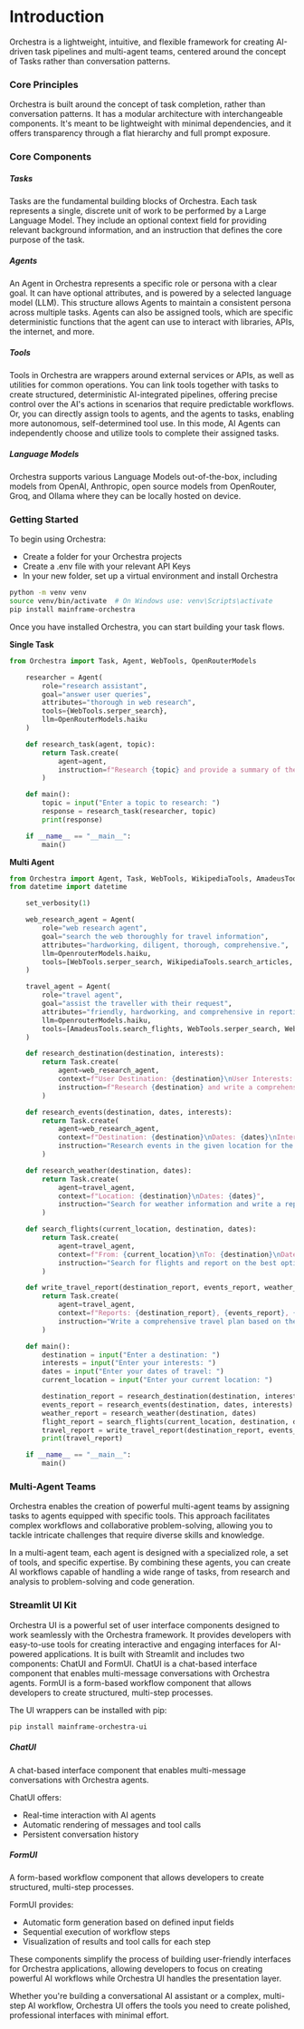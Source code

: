 # Introduction

Orchestra is a lightweight, intuitive, and flexible framework for creating AI-driven task pipelines and multi-agent teams, centered around the concept of Tasks rather than conversation patterns.

### Core Principles

Orchestra is built around the concept of task completion, rather than conversation patterns. It has a modular architecture with interchangeable components. It's meant to be lightweight with minimal dependencies, and it offers transparency through a flat hierarchy and full prompt exposure.

### Core Components

##### Tasks

Tasks are the fundamental building blocks of Orchestra. Each task represents a single, discrete unit of work to be performed by a Large Language Model. They include an optional context field for providing relevant background information, and an instruction that defines the core purpose of the task.

##### Agents

An Agent in Orchestra represents a specific role or persona with a clear goal. It can have optional attributes, and is powered by a selected language model (LLM). This structure allows Agents to maintain a consistent persona across multiple tasks. Agents can also be assigned tools, which are specific deterministic functions that the agent can use to interact with libraries, APIs, the internet, and more.

##### Tools

Tools in Orchestra are wrappers around external services or APIs, as well as utilities for common operations. You can link tools together with tasks to create structured, deterministic AI-integrated pipelines, offering precise control over the AI's actions in scenarios that require predictable workflows. Or, you can directly assign tools to agents, and the agents to tasks, enabling more autonomous, self-determined tool use. In this mode, AI Agents can independently choose and utilize tools to complete their assigned tasks.

##### Language Models

Orchestra supports various Language Models out-of-the-box, including models from OpenAI, Anthropic, open source models from OpenRouter, Groq, and Ollama where they can be locally hosted on device.

### Getting Started

To begin using Orchestra:

- Create a folder for your Orchestra projects
- Create a .env file with your relevant API Keys
- In your new folder, set up a virtual environment and install Orchestra

```bash
python -m venv venv
source venv/bin/activate  # On Windows use: venv\Scripts\activate
pip install mainframe-orchestra
```

Once you have installed Orchestra, you can start building your task flows.

**Single Task**

```python
from Orchestra import Task, Agent, WebTools, OpenRouterModels

    researcher = Agent(
        role="research assistant",
        goal="answer user queries",
        attributes="thorough in web research",
        tools={WebTools.serper_search},
        llm=OpenRouterModels.haiku
    )

    def research_task(agent, topic):
        return Task.create(
            agent=agent,
            instruction=f"Research {topic} and provide a summary of the top 3 results."
        )

    def main():
        topic = input("Enter a topic to research: ")
        response = research_task(researcher, topic)
        print(response)

    if __name__ == "__main__":
        main()
````

**Multi Agent**

```python
from Orchestra import Agent, Task, WebTools, WikipediaTools, AmadeusTools, OpenrouterModels, set_verbosity
from datetime import datetime

    set_verbosity(1)

    web_research_agent = Agent(
        role="web research agent",
        goal="search the web thoroughly for travel information",
        attributes="hardworking, diligent, thorough, comprehensive.",
        llm=OpenrouterModels.haiku,
        tools=[WebTools.serper_search, WikipediaTools.search_articles, WikipediaTools.search_images]
    )

    travel_agent = Agent(
        role="travel agent",
        goal="assist the traveller with their request",
        attributes="friendly, hardworking, and comprehensive in reporting back to users",
        llm=OpenrouterModels.haiku,
        tools=[AmadeusTools.search_flights, WebTools.serper_search, WebTools.get_weather_data]
    )

    def research_destination(destination, interests):
        return Task.create(
            agent=web_research_agent,
            context=f"User Destination: {destination}\nUser Interests: {interests}",
            instruction=f"Research {destination} and write a comprehensive report with images embedded in markdown."
        )

    def research_events(destination, dates, interests):
        return Task.create(
            agent=web_research_agent,
            context=f"Destination: {destination}\nDates: {dates}\nInterests: {interests}",
            instruction="Research events in the given location for the given date span."
        )

    def research_weather(destination, dates):
        return Task.create(
            agent=travel_agent,
            context=f"Location: {destination}\nDates: {dates}",
            instruction="Search for weather information and write a report."
        )

    def search_flights(current_location, destination, dates):
        return Task.create(
            agent=travel_agent,
            context=f"From: {current_location}\nTo: {destination}\nDates: {dates}",
            instruction="Search for flights and report on the best options."
        )

    def write_travel_report(destination_report, events_report, weather_report, flight_report):
        return Task.create(
            agent=travel_agent,
            context=f"Reports: {destination_report}, {events_report}, {weather_report}, {flight_report}",
            instruction="Write a comprehensive travel plan based on the provided reports."
        )

    def main():
        destination = input("Enter a destination: ")
        interests = input("Enter your interests: ")
        dates = input("Enter your dates of travel: ")
        current_location = input("Enter your current location: ")

        destination_report = research_destination(destination, interests)
        events_report = research_events(destination, dates, interests)
        weather_report = research_weather(destination, dates)
        flight_report = search_flights(current_location, destination, dates)
        travel_report = write_travel_report(destination_report, events_report, weather_report, flight_report)
        print(travel_report)

    if __name__ == "__main__":
        main()
````

### Multi-Agent Teams

Orchestra enables the creation of powerful multi-agent teams by assigning tasks to agents equipped with specific tools. This approach facilitates complex workflows and collaborative problem-solving, allowing you to tackle intricate challenges that require diverse skills and knowledge.

In a multi-agent team, each agent is designed with a specialized role, a set of tools, and specific expertise. By combining these agents, you can create AI workflows capable of handling a wide range of tasks, from research and analysis to problem-solving and code generation.

### Streamlit UI Kit

Orchestra UI is a powerful set of user interface components designed to work seamlessly with the Orchestra framework. It provides developers with easy-to-use tools for creating interactive and engaging interfaces for AI-powered applications. It is built with Streamlit and includes two components: ChatUI and FormUI. ChatUI is a chat-based interface component that enables multi-message conversations with Orchestra agents. FormUI is a form-based workflow component that allows developers to create structured, multi-step processes.

The UI wrappers can be installed with pip:

```bash
pip install mainframe-orchestra-ui
````

##### **ChatUI**

A chat-based interface component that enables multi-message conversations with Orchestra agents.

ChatUI offers:

- Real-time interaction with AI agents
- Automatic rendering of messages and tool calls
- Persistent conversation history

##### **FormUI**

A form-based workflow component that allows developers to create structured, multi-step processes.

FormUI provides:

- Automatic form generation based on defined input fields
- Sequential execution of workflow steps
- Visualization of results and tool calls for each step

These components simplify the process of building user-friendly interfaces for Orchestra applications, allowing developers to focus on creating powerful AI workflows while Orchestra UI handles the presentation layer.

Whether you're building a conversational AI assistant or a complex, multi-step AI workflow, Orchestra UI offers the tools you need to create polished, professional interfaces with minimal effort.
